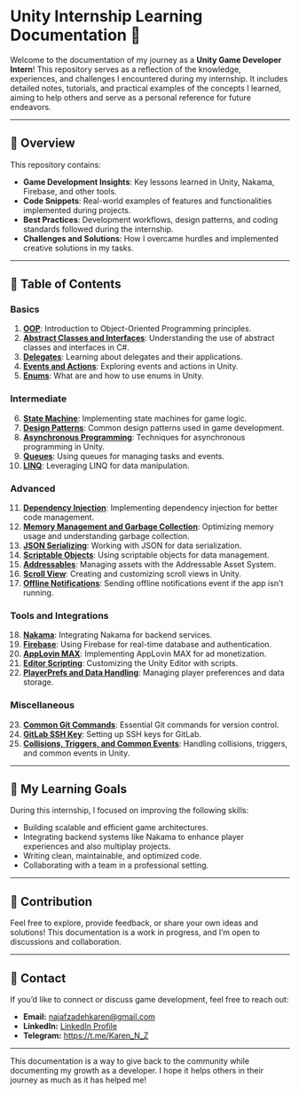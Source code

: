 # Unity Internship Learning Documentation 📘

Welcome to the documentation of my journey as a **Unity Game Developer Intern**! This repository serves as a reflection of the knowledge, experiences, and challenges I encountered during my internship. It includes detailed notes, tutorials, and practical examples of the concepts I learned, aiming to help others and serve as a personal reference for future endeavors.

---

## 📝 Overview

This repository contains:

- **Game Development Insights**: Key lessons learned in Unity, Nakama, Firebase, and other tools.
- **Code Snippets**: Real-world examples of features and functionalities implemented during projects.
- **Best Practices**: Development workflows, design patterns, and coding standards followed during the internship.
- **Challenges and Solutions**: How I overcame hurdles and implemented creative solutions in my tasks.

---

## 📂 Table of Contents

### Basics
1. **[OOP](./Content/Basics/OOP/)**: Introduction to Object-Oriented Programming principles.
2. **[Abstract Classes and Interfaces](./Content/Basics/Interfaces%20and%20abstract%20classes/)**: Understanding the use of abstract classes and interfaces in C#.
3. **[Delegates](./Content/Basics/Delegates/)**: Learning about delegates and their applications.
4. **[Events and Actions](./Content/Basics/Events/)**: Exploring events and actions in Unity.
5. **[Enums](./Content/Basics/Enums/)**: What are and how to use enums in Unity.

### Intermediate
6. **[State Machine](./Content/Intermediate/State%20Machine/)**: Implementing state machines for game logic.
7. **[Design Patterns](./Content/Intermediate/Design-Patterns/)**: Common design patterns used in game development.
8. **[Asynchronous Programming](./Content/Intermediate/Asynchronous%20programming/)**: Techniques for asynchronous programming in Unity.
9. **[Queues](./Content/Intermediate/Queues/)**: Using queues for managing tasks and events.
10. **[LINQ](./Content/Intermediate/LINQ/)**: Leveraging LINQ for data manipulation.

### Advanced
11. **[Dependency Injection](./Content/Advanced/Dependency%20Injection/)**: Implementing dependency injection for better code management.
12. **[Memory Management and Garbage Collection](./Content/Advanced/Memory%20Management%20And%20Garbage%20Collection/)**: Optimizing memory usage and understanding garbage collection.
13. **[JSON Serializing](./Content/Advanced/JSON%20Serializing/)**: Working with JSON for data serialization.
14. **[Scriptable Objects](./Content/Advanced/Scriptable%20Objects/)**: Using scriptable objects for data management.
15. **[Addressables](./Content/Advanced/Addressables/)**: Managing assets with the Addressable Asset System.
16. **[Scroll View](./Content/Advanced/Scroll%20View/)**: Creating and customizing scroll views in Unity.
17. **[Offline Notifications](./Content/Advanced/Offline%20Notification/)**: Sending offline notifications event if the app isn't running.

### Tools and Integrations
18. **[Nakama](./Content/Tools%20and%20Integrations/Nakama/)**: Integrating Nakama for backend services.
19. **[Firebase](./Content/Tools%20and%20Integrations/Firebase/)**: Using Firebase for real-time database and authentication.
20. **[AppLovin MAX](./Content/Tools%20and%20Integrations/AppLovin%20MAX/)**: Implementing AppLovin MAX for ad monetization.
21. **[Editor Scripting](./Content/Tools%20and%20Integrations/Editor%20Scripting/)**: Customizing the Unity Editor with scripts.
22. **[PlayerPrefs and Data Handling](./Content/Tools%20and%20Integrations/PlayerPrefs/)**: Managing player preferences and data storage.

### Miscellaneous
23. **[Common Git Commands](./Content/Miscellaneous/Common%20Git%20Commands/)**: Essential Git commands for version control.
24. **[GitLab SSH Key](./Content/Miscellaneous/GitLab%20SHH%20key/)**: Setting up SSH keys for GitLab.
25. **[Collisions, Triggers, and Common Events](./Content/Miscellaneous/Collisions%20Triggers%20and%20common%20Events/)**: Handling collisions, triggers, and common events in Unity.

---

## 🚀 My Learning Goals

During this internship, I focused on improving the following skills:

- Building scalable and efficient game architectures.
- Integrating backend systems like Nakama to enhance player experiences and also multiplay projects.
- Writing clean, maintainable, and optimized code.
- Collaborating with a team in a professional setting.

---

## 🤝 Contribution

Feel free to explore, provide feedback, or share your own ideas and solutions! This documentation is a work in progress, and I’m open to discussions and collaboration.

---

## 📧 Contact

If you’d like to connect or discuss game development, feel free to reach out:

- **Email:** [najafzadehkaren@gmail.com](najafzadehkaren@gmail.com)  
- **LinkedIn:** [LinkedIn Profile](www.linkedin.com/in/karen-najafzadeh-13b349200) 
- **Telegram:** https://t.me/Karen_N_Z
---

This documentation is a way to give back to the community while documenting my growth as a developer. I hope it helps others in their journey as much as it has helped me!


